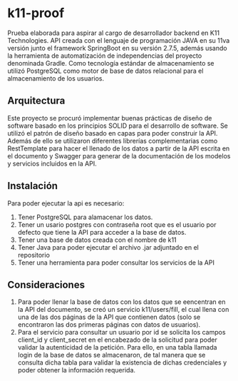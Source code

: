 # k11-proof

Prueba elaborada para aspirar al cargo de desarrollador backend en K11 Technologies. API creada con el lenguaje de programación JAVA en su 11va versión junto el framework SpringBoot en su versión 2.7.5, además usando la herramienta de automatización de independencias del proyecto denominada Gradle. Como tecnología estándar de almacenamiento se utilizó PostgreSQL como motor de base de datos relacional para el almacenamiento de los usuarios.

## Arquitectura
Este proyecto se procuró implementar buenas prácticas de diseño de software basado en los principios SOLID para el desarrollo de software. Se utilizó el patrón de diseño basado en capas para poder construir la API. Además de ello se utilizaron diferentes librerías complementarias como RestTemplate para hacer el llenado de los datos a partir de la API escrita en el documento y Swagger para generar de la documentación de los modelos y servicios incluidos en la API.

## Instalación
Para poder ejecutar la api es necesario:
1. Tener PostgreSQL para alamacenar los datos.
2. Tener un usario postgres con contraseña root que es el usuario por defecto que tiene la API para acceder a la base de datos.
3. Tener una base de datos creada con el nombre de k11
4. Tener Java para poder ejecutar el archivo .jar adjuntado en el repositorio
5. Tener una herramienta para poder consultar los servicios de la API

## Consideraciones
1. Para poder llenar la base de datos con los datos que se eencentran en la API del documento, se creó un servicio k11/users/fill, el cual llena con una de las dos páginas de la API que contienen datos (solo se encontraron las dos primeras páginas con datos de usuarios).
2. Para el servicio para consultar un usuario por id se solicita los campos client_id y client_secret en el encabezado de la solicitud para poder validar la autenticidad de la petición. Para ello, en una tabla llamada login de la base de datos se almacenaron, de tal manera que se consulta dicha tabla para validar la existencia de dichas credenciales y poder obtener la información requerida.
